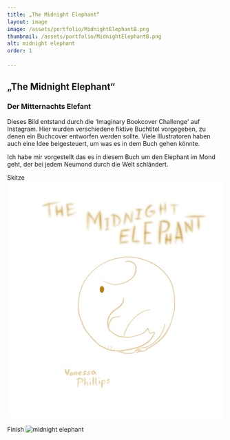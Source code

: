 ```yaml
---
title: „The Midnight Elephant“
layout: image
image: /assets/portfolio/MidnightElephantB.png
thumbnail: /assets/portfolio/MidnightElephantB.png
alt: midnight elephant
order: 1

---
```


## „The Midnight Elephant“

### Der Mitternachts Elefant

Dieses Bild entstand durch die ‘Imaginary Bookcover Challenge' auf Instagram. Hier wurden verschiedene fiktive Buchtitel vorgegeben, zu denen ein Buchcover entworfen werden sollte.
Viele Illustratoren haben auch eine Idee beigesteuert, um was es in dem Buch gehen könnte.

Ich habe mir vorgestellt das es in diesem Buch um den Elephant im Mond geht, der bei jedem Neumond durch die Welt schländert.

Skitze
![midnight elephant sketch](../assets/portfolio/MidnightElephantC.png)

Finish
![midnight elephant](../assets/portfolio/MidnightElephantA.png)




